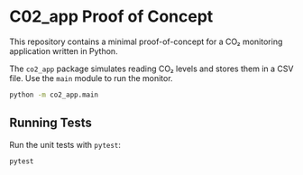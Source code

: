 # C02_app Proof of Concept

This repository contains a minimal proof-of-concept for a CO₂ monitoring
application written in Python.

The `co2_app` package simulates reading CO₂ levels and stores them in a CSV
file. Use the `main` module to run the monitor.

```bash
python -m co2_app.main
```

## Running Tests

Run the unit tests with `pytest`:

```bash
pytest
```

